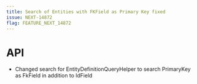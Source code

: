 ```yaml
---
title: Search of Entities with FKField as Primary Key fixed
issue: NEXT-14872
flag: FEATURE_NEXT_14872
---
```

# API
*  Changed search for EntityDefinitionQueryHelper to search PrimaryKey as FkField in addition to IdField
